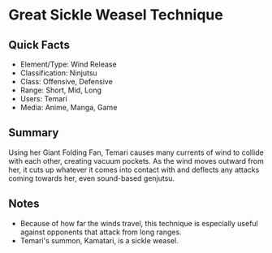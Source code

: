 # Great Sickle Weasel Technique

## Quick Facts
- Element/Type: Wind Release
- Classification: Ninjutsu
- Class: Offensive, Defensive
- Range: Short, Mid, Long
- Users: Temari
- Media: Anime, Manga, Game

## Summary
Using her Giant Folding Fan, Temari causes many currents of wind to collide with each other, creating vacuum pockets. As the wind moves outward from her, it cuts up whatever it comes into contact with and deflects any attacks coming towards her, even sound-based genjutsu.

## Notes
- Because of how far the winds travel, this technique is especially useful against opponents that attack from long ranges.
- Temari's summon, Kamatari, is a sickle weasel.
